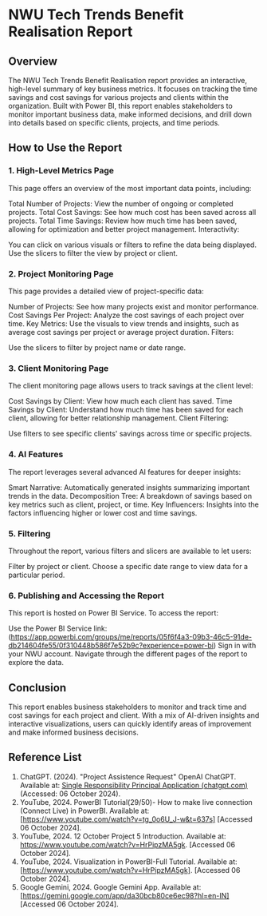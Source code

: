 
# NWU Tech Trends Benefit Realisation Report
## Overview
The NWU Tech Trends Benefit Realisation report provides an interactive, high-level summary of key business metrics. It focuses on tracking the time savings and cost savings for various projects and clients within the organization. Built with Power BI, this report enables stakeholders to monitor important business data, make informed decisions, and drill down into details based on specific clients, projects, and time periods.

## How to Use the Report
### 1. High-Level Metrics Page
This page offers an overview of the most important data points, including:

Total Number of Projects: View the number of ongoing or completed projects.
Total Cost Savings: See how much cost has been saved across all projects.
Total Time Savings: Review how much time has been saved, allowing for optimization and better project management.
Interactivity:

You can click on various visuals or filters to refine the data being displayed.
Use the slicers to filter the view by project or client.
### 2. Project Monitoring Page
This page provides a detailed view of project-specific data:

Number of Projects: See how many projects exist and monitor performance.
Cost Savings Per Project: Analyze the cost savings of each project over time.
Key Metrics: Use the visuals to view trends and insights, such as average cost savings per project or average project duration.
Filters:

Use the slicers to filter by project name or date range.
### 3. Client Monitoring Page
The client monitoring page allows users to track savings at the client level:

Cost Savings by Client: View how much each client has saved.
Time Savings by Client: Understand how much time has been saved for each client, allowing for better relationship management.
Client Filtering:

Use filters to see specific clients' savings across time or specific projects.
### 4. AI Features
The report leverages several advanced AI features for deeper insights:

Smart Narrative: Automatically generated insights summarizing important trends in the data.
Decomposition Tree: A breakdown of savings based on key metrics such as client, project, or time.
Key Influencers: Insights into the factors influencing higher or lower cost and time savings.
### 5. Filtering
Throughout the report, various filters and slicers are available to let users:

Filter by project or client.
Choose a specific date range to view data for a particular period.
### 6. Publishing and Accessing the Report
This report is hosted on Power BI Service. To access the report:

Use the Power BI Service link: (https://app.powerbi.com/groups/me/reports/05f6f4a3-09b3-46c5-91de-db214604fe55/0f310448b586f7e52b9c?experience=power-bi)
Sign in with your NWU account.
Navigate through the different pages of the report to explore the data.
## Conclusion
This report enables business stakeholders to monitor and track time and cost savings for each project and client. With a mix of AI-driven insights and interactive visualizations, users can quickly identify areas of improvement and make informed business decisions.

## Reference List
1.	ChatGPT. (2024). "Project Assistence Request" OpenAI ChatGPT. Available at: [Single Responsibility Principal Application (chatgpt.com)](https://chatgpt.com/c/6701a1bb-4ebc-8000-a95a-1f03fc12c600) (Accessed: 06 October 2024).
2.	YouTube, 2024. PowerBI Tutorial(29/50)- How to make live connection (Connect Live) in PowerBI. Available at: [https://www.youtube.com/watch?v=tg_0o6U_J-w&t=637s] [Accessed 06 October 2024].
3.	YouTube, 2024. 12 October Project 5 Introduction. Available at: https://www.youtube.com/watch?v=HrPipzMA5gk. [Accessed 06 October 2024].
4.	YouTube, 2024. Visualization in PowerBI-Full Tutorial. Available at: [https://www.youtube.com/watch?v=HrPipzMA5gk]. [Accessed 06 October 2024].
5.	Google Gemini, 2024. Google Gemini App. Available at: [https://gemini.google.com/app/da30bcb80ce6ec98?hl=en-IN] [Accessed 06 October 2024].


